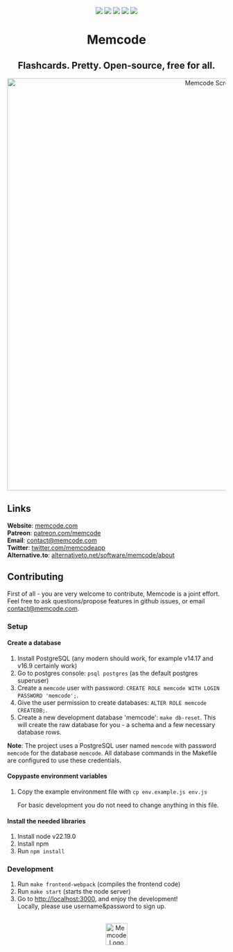 <div align="center">
  <a href="http://memcode.com" title="Website memcode.com"><img src="https://img.shields.io/website-up-down-green-red/http/shields.io.svg"/></a>
  <a href="https://GitHub.com/Naereen/lakesare/memcode/contributors/" title="GitHub contributors"><img src="https://img.shields.io/github/contributors/lakesare/memcode"/></a>
  <a href="https://github.com/lakesare/memcode/blob/master/LICENSE" title="GitHub license"><img src="https://img.shields.io/github/license/Naereen/StrapDown.js.svg"/></a>
  <a href="https://reactjs.org/docs/how-to-contribute.html#your-first-pull-request" title="PRs welcome"><img src="https://img.shields.io/badge/PRs-welcome-brightgreen.svg"/></a>
  <a href="https://patreon.com/memcode" title="Donate to Memcode project using Patreon"><img src="https://img.shields.io/badge/patreon-donate-yellow.svg"/></a>
</div>

<h1 align="center">
  Memcode
</h1>

<h2 align="center">
  Flashcards. Pretty. Open-source, free for all.
</h2>

<div align="center">
  <img width="950px" alt="Memcode Screenshot" src="https://user-images.githubusercontent.com/7578559/154212696-1597a568-7a97-44d8-bda9-56cc80fcc725.png">
</div>

## Links

**Website**: <a href="https://www.memcode.com">memcode.com</a>  
**Patreon**: <a href="https://patreon.com/memcode">patreon.com/memcode</a>   
**Email**:   contact@memcode.com    
**Twitter**: <a href="https://twitter.com/memcodeapp">twitter.com/memcodeapp</a>  
**Alternative.to**: <a href="https://alternativeto.net/software/memcode/about">alternativeto.net/software/memcode/about</a>    

## Contributing

First of all - you are very welcome to contribute, Memcode is a joint effort.   
Feel free to ask questions/propose features in github issues, or email contact@memcode.com.

### Setup

#### Create a database

1. Install PostgreSQL (any modern should work, for example v14.17 and v16.9 certainly work)
2. Go to postgres console: `psql postgres` (as the default postgres superuser)
3. Create a `memcode` user with password: `CREATE ROLE memcode WITH LOGIN PASSWORD 'memcode';`.
4. Give the user permission to create databases: `ALTER ROLE memcode CREATEDB;`.
5. Create a new development database 'memcode': `make db-reset`. This will create the raw database for you - a schema and a few necessary database rows.

**Note**: The project uses a PostgreSQL user named `memcode` with password `memcode` for the database `memcode`. All database commands in the Makefile are configured to use these credentials.

#### Copypaste environment variables

1. Copy the example environment file with `cp env.example.js env.js`
   
   For basic development you do not need to change anything in this file.

#### Install the needed libraries

1. Install node v22.19.0
1. Install npm
2. Run `npm install`

### Development

1. Run `make frontend-webpack` (compiles the frontend code)
2. Run `make start` (starts the node server)
2. Go to <a href="http://localhost:3000/">http://localhost:3000</a>, and enjoy the development!  
   Locally, please use username&password to sign up.

<br/>
<div align="center">
  <img width="50px" src="https://user-images.githubusercontent.com/7578559/154219522-280c4f96-4e3d-45e9-9beb-671b339b3f92.png" alt="Memcode Logo"/>
</div>
